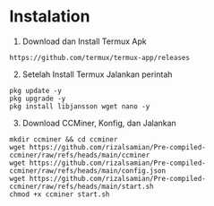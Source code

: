 # Instalation
1. Download dan Install Termux Apk
```
https://github.com/termux/termux-app/releases
```
2. Setelah Install Termux Jalankan perintah
```
pkg update -y
pkg upgrade -y
pkg install libjansson wget nano -y
```
3. Download CCMiner, Konfig, dan Jalankan
```
mkdir ccminer && cd ccminer
wget https://github.com/rizalsamian/Pre-compiled-ccminer/raw/refs/heads/main/ccminer
wget https://github.com/rizalsamian/Pre-compiled-ccminer/raw/refs/heads/main/config.json
wget https://github.com/rizalsamian/Pre-compiled-ccminer/raw/refs/heads/main/start.sh
chmod +x ccminer start.sh
```
